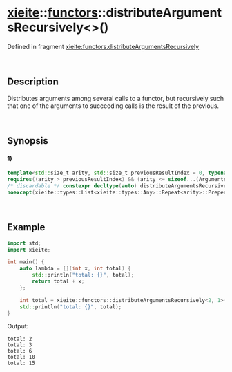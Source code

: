 # [xieite](../../xieite.md)\:\:[functors](../../functors.md)\:\:distributeArgumentsRecursively\<\>\(\)
Defined in fragment [xieite:functors.distributeArgumentsRecursively](../../../src/functors/distribute_arguments_recursively.cpp)

&nbsp;

## Description
Distributes arguments among several calls to a functor, but recursively such that one of the arguments to succeeding calls is the result of the previous.

&nbsp;

## Synopsis
#### 1)
```cpp
template<std::size_t arity, std::size_t previousResultIndex = 0, typename Functor, typename... Arguments>
requires((arity > previousResultIndex) && (arity <= sizeof...(Arguments)) && ((arity == 1) || ((arity > 1) && !((sizeof...(Arguments) - 1) % (arity - 1)))) && xieite::types::List<xieite::types::Any>::Repeat<arity>::Prepend<Functor>::ApplyRange<std::is_invocable>::value)
/* discardable */ constexpr decltype(auto) distributeArgumentsRecursively(Functor&& functor, Arguments&&... arguments)
noexcept(xieite::types::List<xieite::types::Any>::Repeat<arity>::Prepend<Functor>::ApplyRange<std::is_nothrow_invocable>::value);
```

&nbsp;

## Example
```cpp
import std;
import xieite;

int main() {
    auto lambda = [](int x, int total) {
        std::println("total: {}", total);
        return total + x;
    };

    int total = xieite::functors::distributeArgumentsRecursively<2, 1>(lambda, 1, 2, 3, 4, 5);
    std::println("total: {}", total);
}
```
Output:
```
total: 2
total: 3
total: 6
total: 10
total: 15
```
